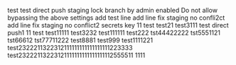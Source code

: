 test
test
direct push staging lock branch  by admin
enabled Do not allow bypassing the above settings
add test line
add line fix staging no confli2ct
add line fix staging no conflict2
secrets key 11
test
test21
test3111
test direct push1
11
test
test11111
test3232
test111111
test222
tst44422222
tst5551121
tst66612
tst77711222
test8881
test999
test1111221
test2322211322312111111111111111111223333
test23222113223121111111111111111112555511
1111